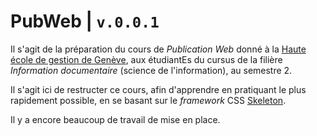 # PubWeb | `v.0.0.1`

Il s'agit de la préparation du cours de *Publication Web* donné à la [Haute école de gestion de Genève](http://hesge.ch/heg), aux étudiantEs du cursus de la filière *Information documentaire* (science de l'information), au semestre 2.

Il s'agit ici de restructer ce cours, afin d'apprendre en pratiquant le plus rapidement possible, en se basant sur le *framework* CSS [Skeleton](https://github.com/dhg/Skeleton).

Il y a encore beaucoup de travail de mise en place.
